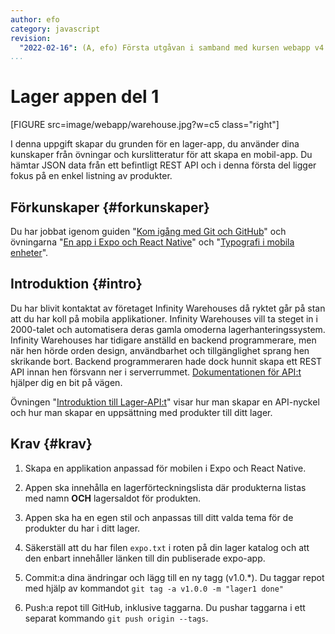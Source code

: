 ```yaml
---
author: efo
category: javascript
revision:
  "2022-02-16": (A, efo) Första utgåvan i samband med kursen webapp v4.
...
```

Lager appen del 1
==================================

[FIGURE src=image/webapp/warehouse.jpg?w=c5 class="right"]

I denna uppgift skapar du grunden för en lager-app, du använder dina kunskaper från övningar och kurslitteratur för att skapa en mobil-app. Du hämtar JSON data från ett befintligt REST API och i denna första del ligger fokus på en enkel listning av produkter.

<!--more-->



Förkunskaper {#forkunskaper}
-----------------------
Du har jobbat igenom guiden "[Kom igång med Git och GitHub](guide/git)" och övningarna "[En app i Expo och React Native](kunskap/en-app-i-expo-och-react-native)" och "[Typografi i mobila enheter](kunskap/typografi-i-mobila-enheter)".



Introduktion {#intro}
-----------------------
Du har blivit kontaktat av företaget Infinity Warehouses då ryktet går på stan att du har koll på mobila applikationer. Infinity Warehouses vill ta steget in i 2000-talet och automatisera deras gamla omoderna lagerhanteringssystem. Infinity Warehouses har tidigare anställd en backend programmerare, men när hen hörde orden design, användbarhet och tillgänglighet sprang hen skrikande bort. Backend programmeraren hade dock hunnit skapa ett REST API innan hen försvann ner i serverrummet. [Dokumentationen för API:t](https://lager.emilfolino.se/v2) hjälper dig en bit på vägen.

Övningen "[Introduktion till Lager-API:t](kunskap/introduktion-till-lager-api)" visar hur man skapar en API-nyckel och hur man skapar en uppsättning med produkter till ditt lager.



Krav {#krav}
-----------------------

1. Skapa en applikation anpassad för mobilen i Expo och React Native.

1. Appen ska innehålla en lagerförteckningslista där produkterna listas med namn **OCH** lagersaldot för produkten.

1. Appen ska ha en egen stil och anpassas till ditt valda tema för de produkter du har i ditt lager.

1. Säkerställ att du har filen `expo.txt` i roten på din lager katalog och att den enbart innehåller länken till din publiserade expo-app.

1. Commit:a dina ändringar och lägg till en ny tagg (v1.0.*). Du taggar repot med hjälp av kommandot `git tag -a v1.0.0 -m "lager1 done"`

1. Push:a repot till GitHub, inklusive taggarna. Du pushar taggarna i ett separat kommando `git push origin --tags`.
